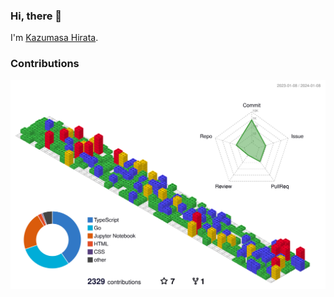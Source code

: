 ### Hi, there 👋

I'm [Kazumasa Hirata](https://www.kazumasahirata.co/).

### Contributions

![3D Contrib](./profile-3d-contrib/profile-gitblock.svg)

